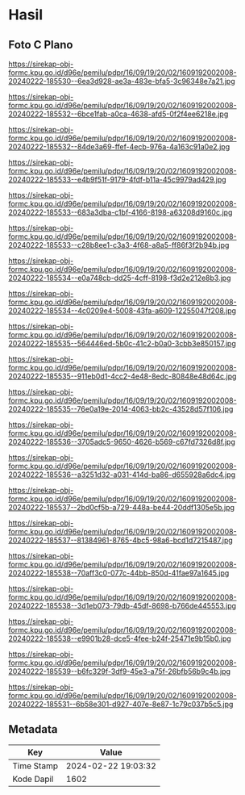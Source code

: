 # Hasil

## Foto C Plano

https://sirekap-obj-formc.kpu.go.id/d96e/pemilu/pdpr/16/09/19/20/02/1609192002008-20240222-185530--6ea3d928-ae3a-483e-bfa5-3c96348e7a21.jpg

https://sirekap-obj-formc.kpu.go.id/d96e/pemilu/pdpr/16/09/19/20/02/1609192002008-20240222-185532--6bce1fab-a0ca-4638-afd5-0f2f4ee6218e.jpg

https://sirekap-obj-formc.kpu.go.id/d96e/pemilu/pdpr/16/09/19/20/02/1609192002008-20240222-185532--84de3a69-ffef-4ecb-976a-4a163c91a0e2.jpg

https://sirekap-obj-formc.kpu.go.id/d96e/pemilu/pdpr/16/09/19/20/02/1609192002008-20240222-185533--e4b9f51f-9179-4fdf-b11a-45c9979ad429.jpg

https://sirekap-obj-formc.kpu.go.id/d96e/pemilu/pdpr/16/09/19/20/02/1609192002008-20240222-185533--683a3dba-c1bf-4166-8198-a63208d9160c.jpg

https://sirekap-obj-formc.kpu.go.id/d96e/pemilu/pdpr/16/09/19/20/02/1609192002008-20240222-185533--c28b8ee1-c3a3-4f68-a8a5-ff86f3f2b94b.jpg

https://sirekap-obj-formc.kpu.go.id/d96e/pemilu/pdpr/16/09/19/20/02/1609192002008-20240222-185534--e0a748cb-dd25-4cff-8198-f3d2e212e8b3.jpg

https://sirekap-obj-formc.kpu.go.id/d96e/pemilu/pdpr/16/09/19/20/02/1609192002008-20240222-185534--4c0209e4-5008-43fa-a609-12255047f208.jpg

https://sirekap-obj-formc.kpu.go.id/d96e/pemilu/pdpr/16/09/19/20/02/1609192002008-20240222-185535--564446ed-5b0c-41c2-b0a0-3cbb3e850157.jpg

https://sirekap-obj-formc.kpu.go.id/d96e/pemilu/pdpr/16/09/19/20/02/1609192002008-20240222-185535--911eb0d1-4cc2-4e48-8edc-80848e48d64c.jpg

https://sirekap-obj-formc.kpu.go.id/d96e/pemilu/pdpr/16/09/19/20/02/1609192002008-20240222-185535--76e0a19e-2014-4063-bb2c-43528d57f106.jpg

https://sirekap-obj-formc.kpu.go.id/d96e/pemilu/pdpr/16/09/19/20/02/1609192002008-20240222-185536--3705adc5-9650-4626-b569-c67fd7326d8f.jpg

https://sirekap-obj-formc.kpu.go.id/d96e/pemilu/pdpr/16/09/19/20/02/1609192002008-20240222-185536--a3251d32-a031-414d-ba86-d655928a6dc4.jpg

https://sirekap-obj-formc.kpu.go.id/d96e/pemilu/pdpr/16/09/19/20/02/1609192002008-20240222-185537--2bd0cf5b-a729-448a-be44-20ddf1305e5b.jpg

https://sirekap-obj-formc.kpu.go.id/d96e/pemilu/pdpr/16/09/19/20/02/1609192002008-20240222-185537--81384961-8765-4bc5-98a6-bcd1d7215487.jpg

https://sirekap-obj-formc.kpu.go.id/d96e/pemilu/pdpr/16/09/19/20/02/1609192002008-20240222-185538--70aff3c0-077c-44bb-850d-41fae97a1645.jpg

https://sirekap-obj-formc.kpu.go.id/d96e/pemilu/pdpr/16/09/19/20/02/1609192002008-20240222-185538--3d1eb073-79db-45df-8698-b766de445553.jpg

https://sirekap-obj-formc.kpu.go.id/d96e/pemilu/pdpr/16/09/19/20/02/1609192002008-20240222-185538--e9901b28-dce5-4fee-b24f-25471e9b15b0.jpg

https://sirekap-obj-formc.kpu.go.id/d96e/pemilu/pdpr/16/09/19/20/02/1609192002008-20240222-185539--b6fc329f-3df9-45e3-a75f-26bfb56b9c4b.jpg

https://sirekap-obj-formc.kpu.go.id/d96e/pemilu/pdpr/16/09/19/20/02/1609192002008-20240222-185531--6b58e301-d927-407e-8e87-1c79c037b5c5.jpg


## Metadata

| Key        | Value               |
| ---------- | ------------------- |
| Time Stamp | 2024-02-22 19:03:32 |
| Kode Dapil | 1602                |



